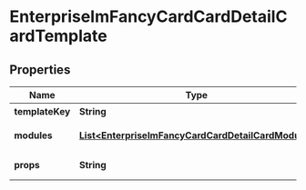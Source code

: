# EnterpriseImFancyCardCardDetailCardTemplate

## Properties
Name | Type | Description | Notes
------------ | ------------- | ------------- | -------------
**templateKey** | **String** | 模版key | 
**modules** | [**List&lt;EnterpriseImFancyCardCardDetailCardModule&gt;**](EnterpriseImFancyCardCardDetailCardModule.md) | 卡片模块列表 | 
**props** | **String** | 卡片属性 json string |  [optional]

